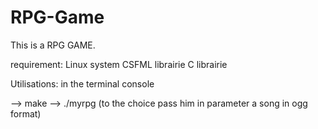 # RPG-Game
This is a RPG GAME. 

requirement:
Linux system
CSFML librairie
C librairie


Utilisations:
in the terminal console

--> make
--> ./myrpg (to the choice pass him in parameter a song in ogg format)